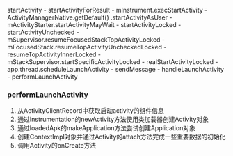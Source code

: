 startActivity - startActivityForResult - mInstrument.execStartActivity - ActivityManagerNative.getDefault() .startActivityAsUser - mActivityStarter.startActivityMayWait - startActivityLocked - startActivityUnchecked - mSupervisor.resumeFocusedStackTopActivityLocked - mFocusedStack.resumeTopActivityUncheckedLocked - resumeTopActivityInnerLocked - mStackSupervisor.startSpecificActivityLocked - realStartActivityLocked - app.thread.scheduleLaunchActivity -  sendMessage -  handleLaunchActivity - performLaunchActivity

### performLaunchActivity

1. 从ActivityClientRecord中获取启动activity的组件信息
2. 通过Instrumentation的newActivity方法使用类加载器创建Activity对象
3. 通过loadedApk的makeApplication方法尝试创建Application对象
4. 创建ContextImpl对象并通过Activity的attach方法完成一些重要数据的初始化
5. 调用Activity的onCreate方法
